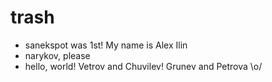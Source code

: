 trash
=====
* sanekspot was 1st! My name is Alex Ilin
* narykov, please
* hello, world! Vetrov and Chuvilev!  Grunev and Petrova \o/
